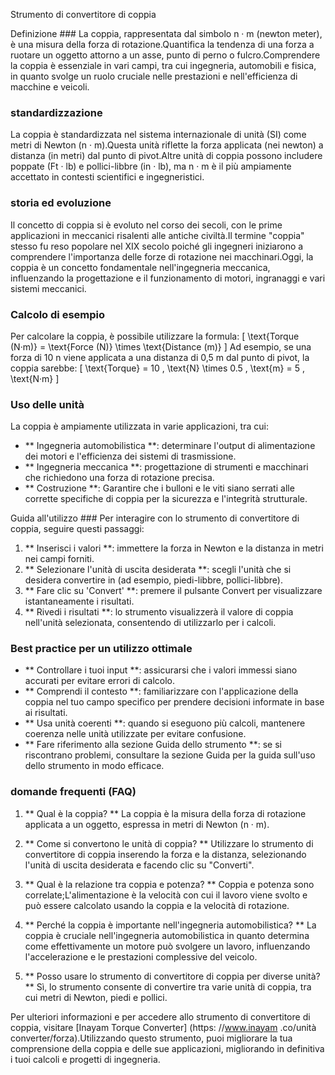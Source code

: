 Strumento di convertitore di coppia

Definizione ###
La coppia, rappresentata dal simbolo n · m (newton meter), è una misura della forza di rotazione.Quantifica la tendenza di una forza a ruotare un oggetto attorno a un asse, punto di perno o fulcro.Comprendere la coppia è essenziale in vari campi, tra cui ingegneria, automobili e fisica, in quanto svolge un ruolo cruciale nelle prestazioni e nell'efficienza di macchine e veicoli.

### standardizzazione
La coppia è standardizzata nel sistema internazionale di unità (SI) come metri di Newton (n · m).Questa unità riflette la forza applicata (nei newton) a distanza (in metri) dal punto di pivot.Altre unità di coppia possono includere poppate (Ft · lb) e pollici-libbre (in · lb), ma n · m è il più ampiamente accettato in contesti scientifici e ingegneristici.

### storia ed evoluzione
Il concetto di coppia si è evoluto nel corso dei secoli, con le prime applicazioni in meccanici risalenti alle antiche civiltà.Il termine "coppia" stesso fu reso popolare nel XIX secolo poiché gli ingegneri iniziarono a comprendere l'importanza delle forze di rotazione nei macchinari.Oggi, la coppia è un concetto fondamentale nell'ingegneria meccanica, influenzando la progettazione e il funzionamento di motori, ingranaggi e vari sistemi meccanici.

### Calcolo di esempio
Per calcolare la coppia, è possibile utilizzare la formula:
\[ \text{Torque (N·m)} = \text{Force (N)} \times \text{Distance (m)} \]
Ad esempio, se una forza di 10 n viene applicata a una distanza di 0,5 m dal punto di pivot, la coppia sarebbe:
\[ \text{Torque} = 10 \, \text{N} \times 0.5 \, \text{m} = 5 \, \text{N·m} \]

### Uso delle unità
La coppia è ampiamente utilizzata in varie applicazioni, tra cui:
- ** Ingegneria automobilistica **: determinare l'output di alimentazione dei motori e l'efficienza dei sistemi di trasmissione.
- ** Ingegneria meccanica **: progettazione di strumenti e macchinari che richiedono una forza di rotazione precisa.
- ** Costruzione **: Garantire che i bulloni e le viti siano serrati alle corrette specifiche di coppia per la sicurezza e l'integrità strutturale.

Guida all'utilizzo ###
Per interagire con lo strumento di convertitore di coppia, seguire questi passaggi:
1. ** Inserisci i valori **: immettere la forza in Newton e la distanza in metri nei campi forniti.
2. ** Selezionare l'unità di uscita desiderata **: scegli l'unità che si desidera convertire in (ad esempio, piedi-libbre, pollici-libbre).
3. ** Fare clic su 'Convert' **: premere il pulsante Convert per visualizzare istantaneamente i risultati.
4. ** Rivedi i risultati **: lo strumento visualizzerà il valore di coppia nell'unità selezionata, consentendo di utilizzarlo per i calcoli.

### Best practice per un utilizzo ottimale
- ** Controllare i tuoi input **: assicurarsi che i valori immessi siano accurati per evitare errori di calcolo.
- ** Comprendi il contesto **: familiarizzare con l'applicazione della coppia nel tuo campo specifico per prendere decisioni informate in base ai risultati.
- ** Usa unità coerenti **: quando si eseguono più calcoli, mantenere coerenza nelle unità utilizzate per evitare confusione.
- ** Fare riferimento alla sezione Guida dello strumento **: se si riscontrano problemi, consultare la sezione Guida per la guida sull'uso dello strumento in modo efficace.

### domande frequenti (FAQ)

1. ** Qual è la coppia? **
La coppia è la misura della forza di rotazione applicata a un oggetto, espressa in metri di Newton (n · m).

2. ** Come si convertono le unità di coppia? **
Utilizzare lo strumento di convertitore di coppia inserendo la forza e la distanza, selezionando l'unità di uscita desiderata e facendo clic su "Converti".

3. ** Qual è la relazione tra coppia e potenza? **
Coppia e potenza sono correlate;L'alimentazione è la velocità con cui il lavoro viene svolto e può essere calcolato usando la coppia e la velocità di rotazione.

4. ** Perché la coppia è importante nell'ingegneria automobilistica? **
La coppia è cruciale nell'ingegneria automobilistica in quanto determina come effettivamente un motore può svolgere un lavoro, influenzando l'accelerazione e le prestazioni complessive del veicolo.

5. ** Posso usare lo strumento di convertitore di coppia per diverse unità? **
Sì, lo strumento consente di convertire tra varie unità di coppia, tra cui metri di Newton, piedi e pollici.

Per ulteriori informazioni e per accedere allo strumento di convertitore di coppia, visitare [Inayam Torque Converter] (https: //www.inayam .co/unità converter/forza).Utilizzando questo strumento, puoi migliorare la tua comprensione della coppia e delle sue applicazioni, migliorando in definitiva i tuoi calcoli e progetti di ingegneria.